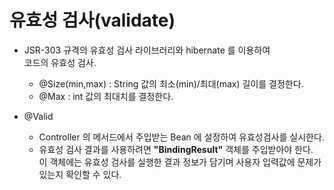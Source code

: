 # 유효성 검사(validate)

* JSR-303 규격의 유효성 검사 라이브러리와 hibernate 를 이용하여  
  코드의 유효성 검사.
  
  * @Size(min,max) : String 값의 최소(min)/최대(max) 길이를 결정한다.
  * @Max : int 값의 최대치를 결정한다.


* @Valid  
  * Controller 의 메서드에서 주입받는 Bean 에 설정하여 유효성검사를 실시한다.
  * 유효성 검사 결과를 사용하려면 **"BindingResult"** 객체를 주입받아야 한다.  
    이 객체에는 유효성 검사를 실행한 결과 정보가 담기며 사용자 입력값에 문제가 있는지 
    확인할 수 있다.
